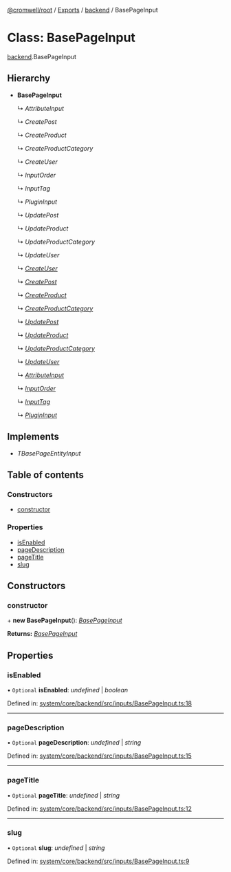 [@cromwell/root](../README.md) / [Exports](../modules.md) / [backend](../modules/backend.md) / BasePageInput

# Class: BasePageInput

[backend](../modules/backend.md).BasePageInput

## Hierarchy

* **BasePageInput**

  ↳ *AttributeInput*

  ↳ *CreatePost*

  ↳ *CreateProduct*

  ↳ *CreateProductCategory*

  ↳ *CreateUser*

  ↳ *InputOrder*

  ↳ *InputTag*

  ↳ *PluginInput*

  ↳ *UpdatePost*

  ↳ *UpdateProduct*

  ↳ *UpdateProductCategory*

  ↳ *UpdateUser*

  ↳ [*CreateUser*](backend.createuser.md)

  ↳ [*CreatePost*](backend.createpost.md)

  ↳ [*CreateProduct*](backend.createproduct.md)

  ↳ [*CreateProductCategory*](backend.createproductcategory.md)

  ↳ [*UpdatePost*](backend.updatepost.md)

  ↳ [*UpdateProduct*](backend.updateproduct.md)

  ↳ [*UpdateProductCategory*](backend.updateproductcategory.md)

  ↳ [*UpdateUser*](backend.updateuser.md)

  ↳ [*AttributeInput*](backend.attributeinput.md)

  ↳ [*InputOrder*](backend.inputorder.md)

  ↳ [*InputTag*](backend.inputtag.md)

  ↳ [*PluginInput*](backend.plugininput.md)

## Implements

* *TBasePageEntityInput*

## Table of contents

### Constructors

- [constructor](backend.basepageinput.md#constructor)

### Properties

- [isEnabled](backend.basepageinput.md#isenabled)
- [pageDescription](backend.basepageinput.md#pagedescription)
- [pageTitle](backend.basepageinput.md#pagetitle)
- [slug](backend.basepageinput.md#slug)

## Constructors

### constructor

\+ **new BasePageInput**(): [*BasePageInput*](backend.basepageinput.md)

**Returns:** [*BasePageInput*](backend.basepageinput.md)

## Properties

### isEnabled

• `Optional` **isEnabled**: *undefined* \| *boolean*

Defined in: [system/core/backend/src/inputs/BasePageInput.ts:18](https://github.com/CromwellCMS/Cromwell/blob/b0001b2/system/core/backend/src/inputs/BasePageInput.ts#L18)

___

### pageDescription

• `Optional` **pageDescription**: *undefined* \| *string*

Defined in: [system/core/backend/src/inputs/BasePageInput.ts:15](https://github.com/CromwellCMS/Cromwell/blob/b0001b2/system/core/backend/src/inputs/BasePageInput.ts#L15)

___

### pageTitle

• `Optional` **pageTitle**: *undefined* \| *string*

Defined in: [system/core/backend/src/inputs/BasePageInput.ts:12](https://github.com/CromwellCMS/Cromwell/blob/b0001b2/system/core/backend/src/inputs/BasePageInput.ts#L12)

___

### slug

• `Optional` **slug**: *undefined* \| *string*

Defined in: [system/core/backend/src/inputs/BasePageInput.ts:9](https://github.com/CromwellCMS/Cromwell/blob/b0001b2/system/core/backend/src/inputs/BasePageInput.ts#L9)
